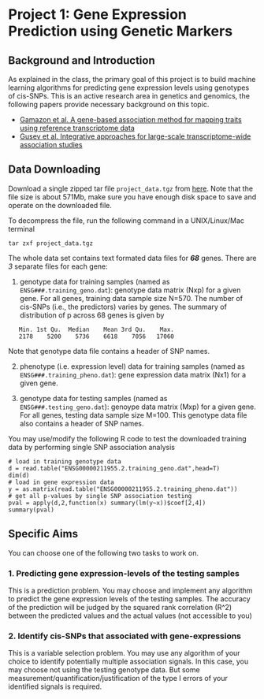 # Project 1: Gene Expression Prediction using Genetic Markers

## Background and Introduction

As explained in the class, the primary goal of this project is to build machine learning algorithms for predicting gene expression levels using genotypes of cis-SNPs. This is an active research area in genetics and genomics, the following papers provide necessary background on this topic.

+ [Gamazon et al. A gene-based association method for mapping traits using reference transcriptome data](https://www.nature.com/articles/ng.3367)
+ [Gusev et al. Integrative approaches for large-scale transcriptome-wide association studies](https://www.nature.com/articles/ng.3506)

## Data Downloading

Download a single zipped tar file ```project_data.tgz``` from [here](https://goo.gl/o6hmWY). Note that the file size is about 571Mb, make sure you have enough disk space to save and operate on the downloaded file.

To decompress the file, run the following command in a UNIX/Linux/Mac terminal

```
tar zxf project_data.tgz
```

The whole data set contains text formated data files for ***68*** genes. There are *3* separate files for each gene:
1. genotype data for training samples (named as ```ENSG###.training_geno.dat```): genotype data matrix (Nxp) for a given gene. For all genes, training data sample size N=570. The number of cis-SNPs (i.e., the predictors) varies by genes. The summary of distribution of p across 68 genes is given by 

```
   Min. 1st Qu.  Median    Mean 3rd Qu.    Max.
   2178    5200    5736    6618    7056   17060
```
Note that genotype data file contains a header of SNP names.

2. phenotype (i.e. expression level) data for training samples (named as ```ENSG###.training_pheno.dat```): gene expression data matrix (Nx1) for a given gene. 

3. genotype data for testing samples (named as ```ENSG###.testing_geno.dat```): genoype data matrix (Mxp) for a given gene. For all genes, testing data sample size M=100. This genotype data file also contains a header of SNP names.

You may use/modify the following R code to test the downloaded training data by performing single SNP association analysis 

```
# load in training genotype data
d = read.table("ENSG00000211955.2.training_geno.dat",head=T)
dim(d)
# load in gene expression data
y = as.matrix(read.table("ENSG00000211955.2.training_pheno.dat"))
# get all p-values by single SNP association testing
pval = apply(d,2,function(x) summary(lm(y~x))$coef[2,4])
summary(pval)
```
## Specific Aims

You can choose one of the following two tasks to work on. 

### 1. Predicting gene expression-levels of the testing samples

This is a prediction problem. You may choose and implement any algorithm to predict the gene expression levels of the testing samples. The accuracy of the prediction will be judged by the squared rank correlation (R^2) between the predicted values and the actual values (not accessible to you)

### 2. Identify cis-SNPs that associated with gene-expressions

This is a variable selection problem. You may use any algorithm of your choice to identify potentially multiple association signals. In this case, you may choose not using the testing genotype data. But some measurement/quantification/justification of the type I errors of your identified signals is required.









